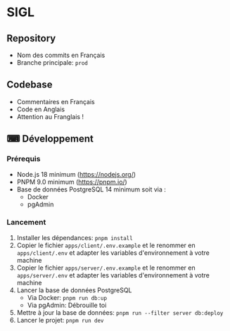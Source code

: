 # SIGL

## Repository
- Nom des commits en Français
- Branche principale: `prod`

## Codebase
- Commentaires en Français
- Code en Anglais
- Attention au Franglais !

## ⌨ Développement

### Prérequis
- Node.js 18 minimum (https://nodejs.org/)
- PNPM 9.0 minimum (https://pnpm.io/)
- Base de données PostgreSQL 14 minimum soit via :
  - Docker
  - pgAdmin

### Lancement
1. Installer les dépendances: `pnpm install`
1. Copier le fichier `apps/client/.env.example` et le renommer en `apps/client/.env` et adapter les variables d'environnement à votre machine
1. Copier le fichier `apps/server/.env.example` et le renommer en `apps/server/.env` et adapter les variables d'environnement à votre machine
1. Lancer la base de données PostgreSQL
   - Via Docker: `pnpm run db:up`
   - Via pgAdmin: Débrouille toi
1. Mettre à jour la base de données: `pnpm run --filter server db:deploy`
1. Lancer le projet: `pnpm run dev`
